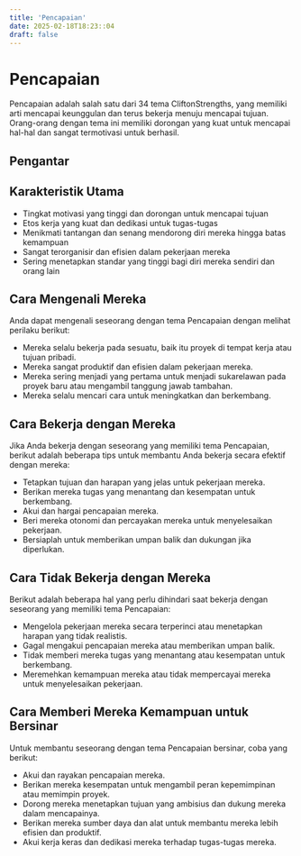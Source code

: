 ```yaml
---
title: 'Pencapaian'
date: 2025-02-18T18:23::04
draft: false
---
```


# Pencapaian

Pencapaian adalah salah satu dari 34 tema CliftonStrengths, yang memiliki arti mencapai keunggulan dan terus bekerja menuju mencapai tujuan. Orang-orang dengan tema ini memiliki dorongan yang kuat untuk mencapai hal-hal dan sangat termotivasi untuk berhasil.

## Pengantar

## Karakteristik Utama

- Tingkat motivasi yang tinggi dan dorongan untuk mencapai tujuan
- Etos kerja yang kuat dan dedikasi untuk tugas-tugas
- Menikmati tantangan dan senang mendorong diri mereka hingga batas kemampuan
- Sangat terorganisir dan efisien dalam pekerjaan mereka
- Sering menetapkan standar yang tinggi bagi diri mereka sendiri dan orang lain

## Cara Mengenali Mereka

Anda dapat mengenali seseorang dengan tema Pencapaian dengan melihat perilaku berikut:

- Mereka selalu bekerja pada sesuatu, baik itu proyek di tempat kerja atau tujuan pribadi.
- Mereka sangat produktif dan efisien dalam pekerjaan mereka.
- Mereka sering menjadi yang pertama untuk menjadi sukarelawan pada proyek baru atau mengambil tanggung jawab tambahan.
- Mereka selalu mencari cara untuk meningkatkan dan berkembang.

## Cara Bekerja dengan Mereka

Jika Anda bekerja dengan seseorang yang memiliki tema Pencapaian, berikut adalah beberapa tips untuk membantu Anda bekerja secara efektif dengan mereka:

- Tetapkan tujuan dan harapan yang jelas untuk pekerjaan mereka.
- Berikan mereka tugas yang menantang dan kesempatan untuk berkembang.
- Akui dan hargai pencapaian mereka.
- Beri mereka otonomi dan percayakan mereka untuk menyelesaikan pekerjaan.
- Bersiaplah untuk memberikan umpan balik dan dukungan jika diperlukan.

## Cara Tidak Bekerja dengan Mereka

Berikut adalah beberapa hal yang perlu dihindari saat bekerja dengan seseorang yang memiliki tema Pencapaian:

- Mengelola pekerjaan mereka secara terperinci atau menetapkan harapan yang tidak realistis.
- Gagal mengakui pencapaian mereka atau memberikan umpan balik.
- Tidak memberi mereka tugas yang menantang atau kesempatan untuk berkembang.
- Meremehkan kemampuan mereka atau tidak mempercayai mereka untuk menyelesaikan pekerjaan.

## Cara Memberi Mereka Kemampuan untuk Bersinar

Untuk membantu seseorang dengan tema Pencapaian bersinar, coba yang berikut:

- Akui dan rayakan pencapaian mereka.
- Berikan mereka kesempatan untuk mengambil peran kepemimpinan atau memimpin proyek.
- Dorong mereka menetapkan tujuan yang ambisius dan dukung mereka dalam mencapainya.
- Berikan mereka sumber daya dan alat untuk membantu mereka lebih efisien dan produktif.
- Akui kerja keras dan dedikasi mereka terhadap tugas-tugas mereka.
